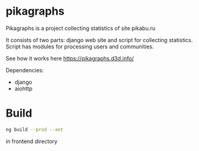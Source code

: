 # pikagraphs

Pikagraphs is a project collecting statistics of site pikabu.ru

It consists of two parts: django web site and script for collecting statistics. Script has modules for processing users and communities. 

See how it works here https://pikagraphs.d3d.info/

Dependencies:

- django
- aiohttp

# Build

```bash
ng build --prod --aot
```

in frontend directory
